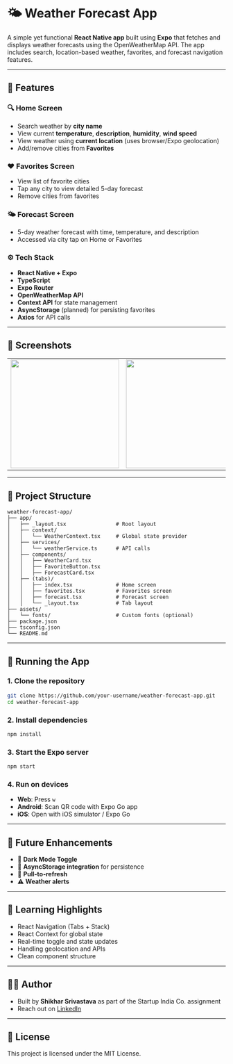 # 🌤️ Weather Forecast App

A simple yet functional **React Native app** built using **Expo** that fetches and displays weather forecasts using the OpenWeatherMap API. The app includes search, location-based weather, favorites, and forecast navigation features.

---

## 📱 Features

### 🔍 Home Screen
- Search weather by **city name**
- View current **temperature**, **description**, **humidity**, **wind speed**
- View weather using **current location** (uses browser/Expo geolocation)
- Add/remove cities from **Favorites**

### ❤️ Favorites Screen
- View list of favorite cities
- Tap any city to view detailed 5-day forecast
- Remove cities from favorites

### 🌤️ Forecast Screen
- 5-day weather forecast with time, temperature, and description
- Accessed via city tap on Home or Favorites

### ⚙️ Tech Stack
- **React Native + Expo**
- **TypeScript**
- **Expo Router**
- **OpenWeatherMap API**
- **Context API** for state management
- **AsyncStorage** (planned) for persisting favorites
- **Axios** for API calls

---

## 📸 Screenshots

<table>
  <tr>
    <td><img src="https://github.com/user-attachments/assets/3502dd5d-ac2e-4353-9113-343305c6641a" width="250"/></td>
    <td><img src="https://github.com/user-attachments/assets/390f038b-b8c5-45fc-977f-1511e5f0fe59" width="250"/></td>
    <td><img src="https://github.com/user-attachments/assets/3fbed353-928b-46ad-8d28-e76109ab508d" width="250"/></td>
  </tr>
</table>

---

## 🧱 Project Structure

```
weather-forecast-app/
├── app/
│   ├── _layout.tsx                # Root layout
│   ├── context/
│   │   └── WeatherContext.tsx     # Global state provider
│   ├── services/
│   │   └── weatherService.ts      # API calls
│   ├── components/
│   │   ├── WeatherCard.tsx
│   │   ├── FavoriteButton.tsx
│   │   ├── ForecastCard.tsx
│   ├── (tabs)/
│   │   ├── index.tsx              # Home screen
│   │   ├── favorites.tsx          # Favorites screen
│   │   ├── forecast.tsx           # Forecast screen
│   │   └── _layout.tsx            # Tab layout
├── assets/
│   └── fonts/                     # Custom fonts (optional)
├── package.json
├── tsconfig.json
└── README.md
```

---

## 🚀 Running the App

### 1. Clone the repository

```bash
git clone https://github.com/your-username/weather-forecast-app.git
cd weather-forecast-app
```

### 2. Install dependencies

```bash
npm install
```

### 3. Start the Expo server

```bash
npm start
```

### 4. Run on devices

- **Web**: Press `w`
- **Android**: Scan QR code with Expo Go app
- **iOS**: Open with iOS simulator / Expo Go

---

## 🧪 Future Enhancements

- 🌙 **Dark Mode Toggle**
- 💾 **AsyncStorage integration** for persistence
- 🔄 **Pull-to-refresh**
- ⚠️ **Weather alerts**

---

## 🧠 Learning Highlights

- React Navigation (Tabs + Stack)
- React Context for global state
- Real-time toggle and state updates
- Handling geolocation and APIs
- Clean component structure

---

## 👨‍💻 Author

- Built by **Shikhar Srivastava** as part of the Startup India Co. assignment
- Reach out on [LinkedIn](https://www.linkedin.com/in/shikhar2srivastava2/)

---

## 📜 License

This project is licensed under the MIT License.
